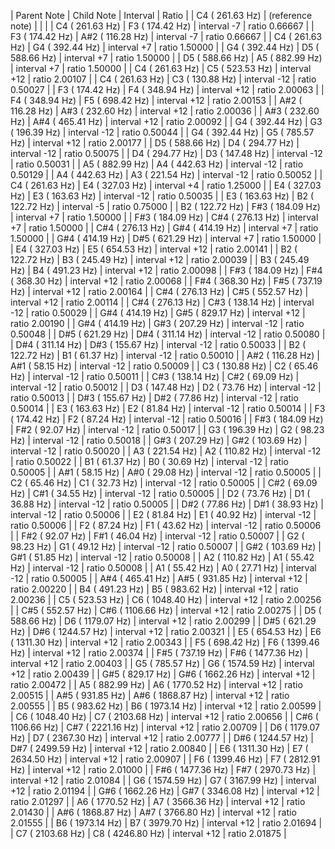| Parent Note | Child Note | Interval | Ratio |
|   C4 (  261.63 Hz) | (reference note) | | |
|   C4 (  261.63 Hz) |   F3 (  174.42 Hz) | interval  -7 | ratio  0.66667 |
|   F3 (  174.42 Hz) |  A#2 (  116.28 Hz) | interval  -7 | ratio  0.66667 |
|   C4 (  261.63 Hz) |   G4 (  392.44 Hz) | interval  +7 | ratio  1.50000 |
|   G4 (  392.44 Hz) |   D5 (  588.66 Hz) | interval  +7 | ratio  1.50000 |
|   D5 (  588.66 Hz) |   A5 (  882.99 Hz) | interval  +7 | ratio  1.50000 |
|   C4 (  261.63 Hz) |   C5 (  523.53 Hz) | interval +12 | ratio  2.00107 |
|   C4 (  261.63 Hz) |   C3 (  130.88 Hz) | interval -12 | ratio  0.50027 |
|   F3 (  174.42 Hz) |   F4 (  348.94 Hz) | interval +12 | ratio  2.00063 |
|   F4 (  348.94 Hz) |   F5 (  698.42 Hz) | interval +12 | ratio  2.00153 |
|  A#2 (  116.28 Hz) |  A#3 (  232.60 Hz) | interval +12 | ratio  2.00036 |
|  A#3 (  232.60 Hz) |  A#4 (  465.41 Hz) | interval +12 | ratio  2.00092 |
|   G4 (  392.44 Hz) |   G3 (  196.39 Hz) | interval -12 | ratio  0.50044 |
|   G4 (  392.44 Hz) |   G5 (  785.57 Hz) | interval +12 | ratio  2.00177 |
|   D5 (  588.66 Hz) |   D4 (  294.77 Hz) | interval -12 | ratio  0.50075 |
|   D4 (  294.77 Hz) |   D3 (  147.48 Hz) | interval -12 | ratio  0.50031 |
|   A5 (  882.99 Hz) |   A4 (  442.63 Hz) | interval -12 | ratio  0.50129 |
|   A4 (  442.63 Hz) |   A3 (  221.54 Hz) | interval -12 | ratio  0.50052 |
|   C4 (  261.63 Hz) |   E4 (  327.03 Hz) | interval  +4 | ratio  1.25000 |
|   E4 (  327.03 Hz) |   E3 (  163.63 Hz) | interval -12 | ratio  0.50035 |
|   E3 (  163.63 Hz) |   B2 (  122.72 Hz) | interval  -5 | ratio  0.75000 |
|   B2 (  122.72 Hz) |  F#3 (  184.09 Hz) | interval  +7 | ratio  1.50000 |
|  F#3 (  184.09 Hz) |  C#4 (  276.13 Hz) | interval  +7 | ratio  1.50000 |
|  C#4 (  276.13 Hz) |  G#4 (  414.19 Hz) | interval  +7 | ratio  1.50000 |
|  G#4 (  414.19 Hz) |  D#5 (  621.29 Hz) | interval  +7 | ratio  1.50000 |
|   E4 (  327.03 Hz) |   E5 (  654.53 Hz) | interval +12 | ratio  2.00141 |
|   B2 (  122.72 Hz) |   B3 (  245.49 Hz) | interval +12 | ratio  2.00039 |
|   B3 (  245.49 Hz) |   B4 (  491.23 Hz) | interval +12 | ratio  2.00098 |
|  F#3 (  184.09 Hz) |  F#4 (  368.30 Hz) | interval +12 | ratio  2.00068 |
|  F#4 (  368.30 Hz) |  F#5 (  737.19 Hz) | interval +12 | ratio  2.00164 |
|  C#4 (  276.13 Hz) |  C#5 (  552.57 Hz) | interval +12 | ratio  2.00114 |
|  C#4 (  276.13 Hz) |  C#3 (  138.14 Hz) | interval -12 | ratio  0.50029 |
|  G#4 (  414.19 Hz) |  G#5 (  829.17 Hz) | interval +12 | ratio  2.00190 |
|  G#4 (  414.19 Hz) |  G#3 (  207.29 Hz) | interval -12 | ratio  0.50048 |
|  D#5 (  621.29 Hz) |  D#4 (  311.14 Hz) | interval -12 | ratio  0.50080 |
|  D#4 (  311.14 Hz) |  D#3 (  155.67 Hz) | interval -12 | ratio  0.50033 |
|   B2 (  122.72 Hz) |   B1 (   61.37 Hz) | interval -12 | ratio  0.50010 |
|  A#2 (  116.28 Hz) |  A#1 (   58.15 Hz) | interval -12 | ratio  0.50009 |
|   C3 (  130.88 Hz) |   C2 (   65.46 Hz) | interval -12 | ratio  0.50011 |
|  C#3 (  138.14 Hz) |  C#2 (   69.09 Hz) | interval -12 | ratio  0.50012 |
|   D3 (  147.48 Hz) |   D2 (   73.76 Hz) | interval -12 | ratio  0.50013 |
|  D#3 (  155.67 Hz) |  D#2 (   77.86 Hz) | interval -12 | ratio  0.50014 |
|   E3 (  163.63 Hz) |   E2 (   81.84 Hz) | interval -12 | ratio  0.50014 |
|   F3 (  174.42 Hz) |   F2 (   87.24 Hz) | interval -12 | ratio  0.50016 |
|  F#3 (  184.09 Hz) |  F#2 (   92.07 Hz) | interval -12 | ratio  0.50017 |
|   G3 (  196.39 Hz) |   G2 (   98.23 Hz) | interval -12 | ratio  0.50018 |
|  G#3 (  207.29 Hz) |  G#2 (  103.69 Hz) | interval -12 | ratio  0.50020 |
|   A3 (  221.54 Hz) |   A2 (  110.82 Hz) | interval -12 | ratio  0.50022 |
|   B1 (   61.37 Hz) |   B0 (   30.69 Hz) | interval -12 | ratio  0.50005 |
|  A#1 (   58.15 Hz) |  A#0 (   29.08 Hz) | interval -12 | ratio  0.50005 |
|   C2 (   65.46 Hz) |   C1 (   32.73 Hz) | interval -12 | ratio  0.50005 |
|  C#2 (   69.09 Hz) |  C#1 (   34.55 Hz) | interval -12 | ratio  0.50005 |
|   D2 (   73.76 Hz) |   D1 (   36.88 Hz) | interval -12 | ratio  0.50005 |
|  D#2 (   77.86 Hz) |  D#1 (   38.93 Hz) | interval -12 | ratio  0.50006 |
|   E2 (   81.84 Hz) |   E1 (   40.92 Hz) | interval -12 | ratio  0.50006 |
|   F2 (   87.24 Hz) |   F1 (   43.62 Hz) | interval -12 | ratio  0.50006 |
|  F#2 (   92.07 Hz) |  F#1 (   46.04 Hz) | interval -12 | ratio  0.50007 |
|   G2 (   98.23 Hz) |   G1 (   49.12 Hz) | interval -12 | ratio  0.50007 |
|  G#2 (  103.69 Hz) |  G#1 (   51.85 Hz) | interval -12 | ratio  0.50008 |
|   A2 (  110.82 Hz) |   A1 (   55.42 Hz) | interval -12 | ratio  0.50008 |
|   A1 (   55.42 Hz) |   A0 (   27.71 Hz) | interval -12 | ratio  0.50005 |
|  A#4 (  465.41 Hz) |  A#5 (  931.85 Hz) | interval +12 | ratio  2.00220 |
|   B4 (  491.23 Hz) |   B5 (  983.62 Hz) | interval +12 | ratio  2.00236 |
|   C5 (  523.53 Hz) |   C6 ( 1048.40 Hz) | interval +12 | ratio  2.00256 |
|  C#5 (  552.57 Hz) |  C#6 ( 1106.66 Hz) | interval +12 | ratio  2.00275 |
|   D5 (  588.66 Hz) |   D6 ( 1179.07 Hz) | interval +12 | ratio  2.00299 |
|  D#5 (  621.29 Hz) |  D#6 ( 1244.57 Hz) | interval +12 | ratio  2.00321 |
|   E5 (  654.53 Hz) |   E6 ( 1311.30 Hz) | interval +12 | ratio  2.00343 |
|   F5 (  698.42 Hz) |   F6 ( 1399.46 Hz) | interval +12 | ratio  2.00374 |
|  F#5 (  737.19 Hz) |  F#6 ( 1477.36 Hz) | interval +12 | ratio  2.00403 |
|   G5 (  785.57 Hz) |   G6 ( 1574.59 Hz) | interval +12 | ratio  2.00439 |
|  G#5 (  829.17 Hz) |  G#6 ( 1662.26 Hz) | interval +12 | ratio  2.00472 |
|   A5 (  882.99 Hz) |   A6 ( 1770.52 Hz) | interval +12 | ratio  2.00515 |
|  A#5 (  931.85 Hz) |  A#6 ( 1868.87 Hz) | interval +12 | ratio  2.00555 |
|   B5 (  983.62 Hz) |   B6 ( 1973.14 Hz) | interval +12 | ratio  2.00599 |
|   C6 ( 1048.40 Hz) |   C7 ( 2103.68 Hz) | interval +12 | ratio  2.00656 |
|  C#6 ( 1106.66 Hz) |  C#7 ( 2221.16 Hz) | interval +12 | ratio  2.00709 |
|   D6 ( 1179.07 Hz) |   D7 ( 2367.30 Hz) | interval +12 | ratio  2.00777 |
|  D#6 ( 1244.57 Hz) |  D#7 ( 2499.59 Hz) | interval +12 | ratio  2.00840 |
|   E6 ( 1311.30 Hz) |   E7 ( 2634.50 Hz) | interval +12 | ratio  2.00907 |
|   F6 ( 1399.46 Hz) |   F7 ( 2812.91 Hz) | interval +12 | ratio  2.01000 |
|  F#6 ( 1477.36 Hz) |  F#7 ( 2970.73 Hz) | interval +12 | ratio  2.01084 |
|   G6 ( 1574.59 Hz) |   G7 ( 3167.99 Hz) | interval +12 | ratio  2.01194 |
|  G#6 ( 1662.26 Hz) |  G#7 ( 3346.08 Hz) | interval +12 | ratio  2.01297 |
|   A6 ( 1770.52 Hz) |   A7 ( 3566.36 Hz) | interval +12 | ratio  2.01430 |
|  A#6 ( 1868.87 Hz) |  A#7 ( 3766.80 Hz) | interval +12 | ratio  2.01555 |
|   B6 ( 1973.14 Hz) |   B7 ( 3979.70 Hz) | interval +12 | ratio  2.01694 |
|   C7 ( 2103.68 Hz) |   C8 ( 4246.80 Hz) | interval +12 | ratio  2.01875 |
